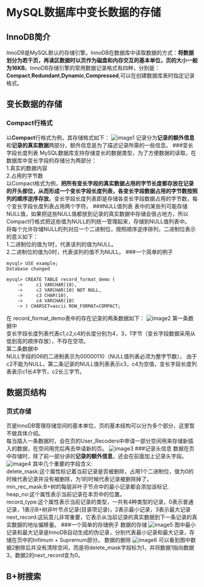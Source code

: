 # MySQL数据库中变长数据的存储
## InnoDB简介
InnoDB是MySQL默认的存储引擎。InnoDB在数据库中读取数据的方式：**将数据划分为若干页，再读区数据时以页作为磁盘和内存交互的基本单位，页的大小一般为16KB**。InnoDB存储引擎的常用数据记录格式有四种，分别是：**Compact**,**Redundant**,**Dynamic**,**Compressed**,可以在创建数据库表时指定记录格式。
## 变长数据的存储
### Compact行格式
以**Compact**行格式为例，其存储格式如下：
![image1](https://raw.githubusercontent.com/zyxmaxwell/MySQL-/master/image/169710e8fafc21aa.png?token=AHJTGSBH3ACFS3GG2ASWARC7YOIF4)
记录分为**记录的额外信息**和**记录的真实数据**两部分，额外信息是为了描述记录所需的一些信息。
###变长字段长度列表
MySQL数据库支持存储变长的数据类型，为了方便数据的读取，在数据库中变长字段的存储分为两部分：  
1.真实的数据内容  
2.占用的字节数  
以Compact格式为例，**把所有变长字段的真实数据占用的字节长度都存放在记录的开头部位，从而形成一个变长字段长度列表，各变长字段数据占用的字节数按照列的顺序逆序存放**。变长字段长度列表即是存储各变长字段数据占用的字节数，每个变长字段长度列表占用两个字符。
###NULL值列表
表中的某些列可能存储NULL值，如果把这些NULL值都放到记录的真实数据中存储会很占地方，所以Compact行格式把这些值为NULL的列统一管理起来，存储到NULL值列表中。  
将每个允许存储NULL的列对应一个二进制位，按照顺序逆序排列，二进制位表示的意义如下：  
1.二进制位的值为1时，代表该列的值为NULL。  
2.二进制位的值为0时，代表该列的值不为NULL。
###一个简单的例子
``` MySQL
mysql> USE example;
Database changed

mysql> CREATE TABLE record_format_demo (
    ->     c1 VARCHAR(10),
    ->     c2 VARCHAR(10) NOT NULL,
    ->     c3 CHAR(10),
    ->     c4 VARCHAR(10)
    -> ) CHARSET=ascii ROW_FORMAT=COMPACT;
```
在 record_format_demo表中的存在记录的两条数据如下：
![image2](https://raw.githubusercontent.com/zyxmaxwell/MySQL-/master/image/169710e95903144f.png?token=AHJTGSDGMOXSGU5MYMHLC2K7YOLUE)
第一条数据中  
变长字段长度列表代表c1,c2,c4的长度分别为4，3，1字节（变长字段数据采用从低到高的顺序存放），不存在空项。   
 第二条数据中    
 NULL字段的06的二进制表示为00000110（NULL值列表必须为整字节数）， 由于c2不能为NULL，第二条记录的NULL值列表表示c3，c4为空值，变长字段长度列表表示c1长4字节，c2长三字节。
##  数据页结构
###  页式存储
页是InnoDB管理存储空间的基本单位，页的基本结构可以分为多个部分，这里暂不做具体介绍。  
每当插入一条数据时，会在页的User_Recoders中申请一部分空间用来存储新插入的数据，在空间用完后再去申请新的页。
![image3]()
###记录头信息
数据在页中存储时，除了前一部分讲的**记录的额外信息**，还会在前面加上记录头字段。
![image4]()
其中几个重要的字段含义:  
delete_mask:这个属性标记着当前记录是否被删除，占用1个二进制位，值为0的时候代表记录并没有被删除，为1的时候代表记录被删除掉了。  
min_rec_mask:B+树的每层非叶子节点中的最小记录都会添加该标记.    
heap_no:这个属性表示当前记录在本页中的位置。  
record_type:这个属性表示当前记录的类型，一共有4种类型的记录，0表示普通记录，1表示B+树非叶节点记录(目录项记录)，2表示最小记录，3表示最大记录  
next_record:这玩意儿非常重要，它表示从当前记录的真实数据到下一条记录的真实数据的地址偏移量。
###一个简单的存储例子
数据的存储
![image5]()
图中最小记录和最大记录是InnoDB自动生成的伪记录，分别代表最小记录和最大记录，存储在页中的Infimum + Supremum部分。
数据的删除
![image6]()
可以看到图中数据2删除后并没有清除空间，而是将delete_mask字段标为1，并将数据1指向数据3，数据2的next_record变为0。
## B+树搜索



  
 
    

